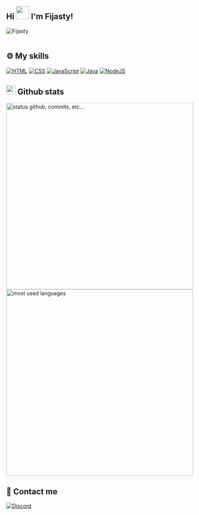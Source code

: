  ## Hi <img src="https://raw.githubusercontent.com/marcos-inja/marcos-inja/main/gifs/hi.gif" width="35px"> I'm Fijasty!


<img src="https://komarev.com/ghpvc/?username=Fijasty" alt="Fijasty" /><br/><br/>


## ⚙️ My skills
[<img align="center" alt="HTML" src="https://img.shields.io/badge/html%20-%23E34F26.svg?&style=for-the-badge&logo=html5&logoColor=white"/>][html]
[<img align="center" alt="CSS" src="https://img.shields.io/badge/css%20-%231572B6.svg?&style=for-the-badge&logo=css3&logoColor=white"/>][css]
[<img align="center" alt="JavaScript" src="https://img.shields.io/badge/javascript%20-%23323330.svg?&style=for-the-badge&logo=javascript&logoColor=%23F7DF1E&color=3d3919"/>][js]
[<img align="center" alt="Java" src="https://img.shields.io/badge/java%20-%23323330.svg?&style=for-the-badge&logo=java&logoColor=%23F7DF1E&color=094269"/>][java]
[<img align="center" alt="NodeJS" src="https://img.shields.io/badge/node.js%20-%231572B6.svg?&style=for-the-badge&logo=node.js&logoColor=white&color=68a063"/>][nodejs]

##  <img src="https://raw.githubusercontent.com/marcos-inja/marcos-inja/main/gifs/haha.gif" width="25px"> Github stats 

<p align="left">
    <img alt="status github, commits, etc..." width="500px" src="https://github-readme-stats.vercel.app/api?username=fijasty&count_private=true&show_icons=true&custom_title=Github&hide_border=true&theme=dark&title_color=cb1aad&text_color=fff&layout=compact&border_radius=8"
    /> <br>
    <img alt="most used languages" width="500px" src="https://github-readme-stats.vercel.app/api/top-langs/?username=fijasty&count_private=true&hide_border=true&show_icons=true&theme=dark&title_color=cb1aad&text_color=fff&layout=compact&langs_count=20&hide=hack,swift,kotlin,objective-c"/>
</p>

## 📮 Contact me

[<img align="center" alt="Discord" src="https://img.shields.io/badge/-Fijasty%235346-blue?style=for-the-badge&logo=discord"/>][discord]

[discord]: https://discord.gg/SsyvRgnv2D
[html]: https://www.w3schools.com/html/
[css]: https://www.w3schools.com/css/
[js]: https://www.w3schools.com/js/
[java]: https://www.java.com/pl/
[nodejs]: https://nodejs.org/en/
